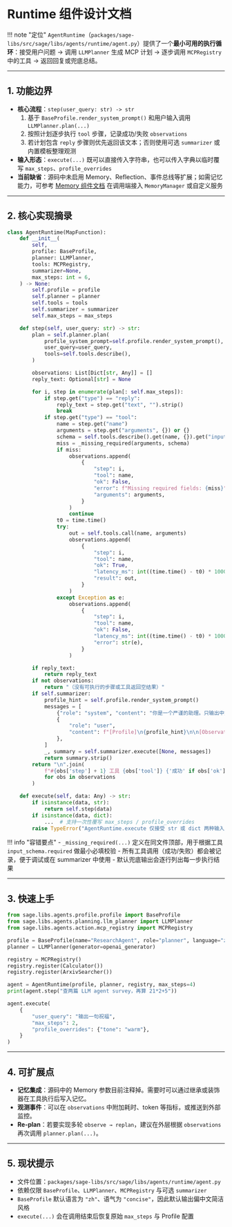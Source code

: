 # Runtime 组件设计文档

!!! note "定位"
`AgentRuntime`（`packages/sage-libs/src/sage/libs/agents/runtime/agent.py`）提供了一个**最小可用的执行循环**：接受用户问题
→ 调用 `LLMPlanner` 生成 MCP 计划 → 逐步调用 `MCPRegistry` 中的工具 → 返回回复或兜底总结。

______________________________________________________________________

## 1. 功能边界

- **核心流程**：`step(user_query: str) -> str`
  1. 基于 `BaseProfile.render_system_prompt()` 和用户输入调用 `LLMPlanner.plan(...)`
  1. 按照计划逐步执行 `tool` 步骤，记录成功/失败 `observations`
  1. 若计划包含 `reply` 步骤则优先返回该文本；否则使用可选 `summarizer` 或内置模板整理观测
- **输入形态**：`execute(...)` 既可以直接传入字符串，也可以传入字典以临时覆写 `max_steps`、`profile_overrides`
- **当前缺省**：源码中未启用 Memory、Reflection、事件总线等扩展；如需记忆能力，可参考 [Memory 组件文档](./memory.md) 在调用端接入
  `MemoryManager` 或自定义服务

______________________________________________________________________

## 2. 核心实现摘录

```python title="runtime/agent.py"
class AgentRuntime(MapFunction):
    def __init__(
        self,
        profile: BaseProfile,
        planner: LLMPlanner,
        tools: MCPRegistry,
        summarizer=None,
        max_steps: int = 6,
    ) -> None:
        self.profile = profile
        self.planner = planner
        self.tools = tools
        self.summarizer = summarizer
        self.max_steps = max_steps

    def step(self, user_query: str) -> str:
        plan = self.planner.plan(
            profile_system_prompt=self.profile.render_system_prompt(),
            user_query=user_query,
            tools=self.tools.describe(),
        )

        observations: List[Dict[str, Any]] = []
        reply_text: Optional[str] = None

        for i, step in enumerate(plan[: self.max_steps]):
            if step.get("type") == "reply":
                reply_text = step.get("text", "").strip()
                break
            if step.get("type") == "tool":
                name = step.get("name")
                arguments = step.get("arguments", {}) or {}
                schema = self.tools.describe().get(name, {}).get("input_schema", {})
                miss = _missing_required(arguments, schema)
                if miss:
                    observations.append(
                        {
                            "step": i,
                            "tool": name,
                            "ok": False,
                            "error": f"Missing required fields: {miss}",
                            "arguments": arguments,
                        }
                    )
                    continue
                t0 = time.time()
                try:
                    out = self.tools.call(name, arguments)
                    observations.append(
                        {
                            "step": i,
                            "tool": name,
                            "ok": True,
                            "latency_ms": int((time.time() - t0) * 1000),
                            "result": out,
                        }
                    )
                except Exception as e:
                    observations.append(
                        {
                            "step": i,
                            "tool": name,
                            "ok": False,
                            "latency_ms": int((time.time() - t0) * 1000),
                            "error": str(e),
                        }
                    )

        if reply_text:
            return reply_text
        if not observations:
            return "（没有可执行的步骤或工具返回空结果）"
        if self.summarizer:
            profile_hint = self.profile.render_system_prompt()
            messages = [
                {"role": "system", "content": "你是一个严谨的助理。只输出中文总结。"},
                {
                    "role": "user",
                    "content": f"[Profile]\n{profile_hint}\n\n[Observations]\n{observations}",
                },
            ]
            _, summary = self.summarizer.execute([None, messages])
            return summary.strip()
        return "\n".join(
            f"#{obs['step'] + 1} 工具 {obs['tool']} {'成功' if obs['ok'] else '失败'}：{obs.get('result') or obs.get('error')}"
            for obs in observations
        )

    def execute(self, data: Any) -> str:
        if isinstance(data, str):
            return self.step(data)
        if isinstance(data, dict):
            ...  # 支持一次性覆写 max_steps / profile_overrides
        raise TypeError("AgentRuntime.execute 仅接受 str 或 dict 两种输入。")
```

!!! info "容错要点" - `_missing_required(...)` 定义在同文件顶部，用于根据工具 `input_schema.required` 做最小必填校验 -
所有工具调用（成功/失败）都会被记录，便于调试或在 summarizer 中使用 - 默认兜底输出会逐行列出每一步执行结果

______________________________________________________________________

## 3. 快速上手

```python
from sage.libs.agents.profile.profile import BaseProfile
from sage.libs.agents.planning.llm_planner import LLMPlanner
from sage.libs.agents.action.mcp_registry import MCPRegistry

profile = BaseProfile(name="ResearchAgent", role="planner", language="zh")
planner = LLMPlanner(generator=openai_generator)

registry = MCPRegistry()
registry.register(Calculator())
registry.register(ArxivSearcher())

agent = AgentRuntime(profile, planner, registry, max_steps=4)
print(agent.step("查两篇 LLM agent survey，再算 21*2+5"))

agent.execute(
    {
        "user_query": "输出一句祝福",
        "max_steps": 2,
        "profile_overrides": {"tone": "warm"},
    }
)
```

______________________________________________________________________

## 4. 可扩展点

- **记忆集成**：源码中的 Memory 参数目前注释掉。需要时可以通过继承或装饰器在工具执行后写入记忆。
- **观测事件**：可以在 `observations` 中附加耗时、token 等指标，或推送到外部监控。
- **Re-plan**：若要实现多轮 `observe → replan`，建议在外层根据 `observations` 再次调用 `planner.plan(...)`。

______________________________________________________________________

## 5. 现状提示

- 文件位置：`packages/sage-libs/src/sage/libs/agents/runtime/agent.py`
- 依赖仅限 `BaseProfile`、`LLMPlanner`、`MCPRegistry` 与可选 `summarizer`
- `BaseProfile` 默认语言为 `"zh"`、语气为 `"concise"`，因此默认输出偏中文简洁风格
- `execute(...)` 会在调用结束后恢复原始 `max_steps` 与 Profile 配置
